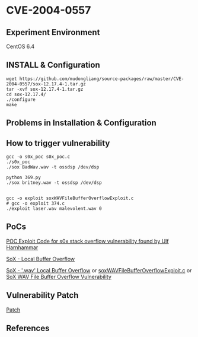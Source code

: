 # CVE-2004-0557

## Experiment Environment

CentOS 6.4

## INSTALL & Configuration

```
wget https://github.com/mudongliang/source-packages/raw/master/CVE-2004-0557/sox-12.17.4-1.tar.gz
tar -xvf sox-12.17.4-1.tar.gz 
cd sox-12.17.4/
./configure
make
```


## Problems in Installation & Configuration

## How to trigger vulnerability

```
gcc -o s0x_poc s0x_poc.c
./s0x_poc
./sox BadWav.wav -t ossdsp /dev/dsp

python 369.py
./sox britney.wav -t ossdsp /dev/dsp


gcc -o exploit soxWAVFileBufferOverflowExploit.c
# gcc -o exploit 374.c
./exploit laser.wav malevolent.wav 0
```

## PoCs

[POC Exploit Code for s0x stack overflow vulnerability found by Ulf Harnhammar](http://downloads.securityfocus.com/vulnerabilities/exploits/s0x_poc.c)

[SoX - Local Buffer Overflow](https://www.exploit-db.com/exploits/369/)

[SoX - '.wav' Local Buffer Overflow](https://www.exploit-db.com/exploits/374/) or [soxWAVFileBufferOverflowExploit.c](https://packetstormsecurity.com/files/33905/soxWAVFileBufferOverflowExploit.c) or [SoX WAV File Buffer Overflow Vulnerability](https://downloads.securityfocus.com/vulnerabilities/exploits/soxWAVFileBufferOverflowExploit.c)

## Vulnerability Patch

[Patch](https://bugzilla.redhat.com/attachment.cgi?id=102037)

## References
